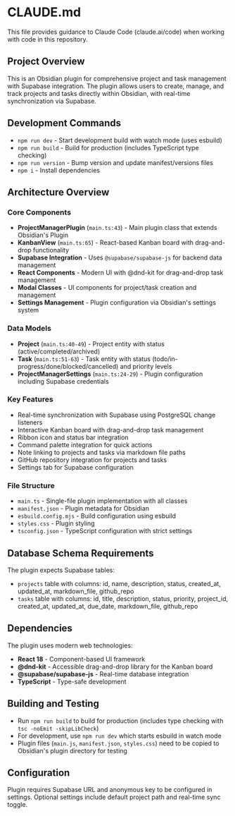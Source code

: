 # CLAUDE.md

This file provides guidance to Claude Code (claude.ai/code) when working with code in this repository.

## Project Overview

This is an Obsidian plugin for comprehensive project and task management with Supabase integration. The plugin allows users to create, manage, and track projects and tasks directly within Obsidian, with real-time synchronization via Supabase.

## Development Commands

- `npm run dev` - Start development build with watch mode (uses esbuild)
- `npm run build` - Build for production (includes TypeScript type checking)
- `npm run version` - Bump version and update manifest/versions files
- `npm i` - Install dependencies

## Architecture Overview

### Core Components

- **ProjectManagerPlugin** (`main.ts:43`) - Main plugin class that extends Obsidian's Plugin
- **KanbanView** (`main.ts:65`) - React-based Kanban board with drag-and-drop functionality
- **Supabase Integration** - Uses `@supabase/supabase-js` for backend data management
- **React Components** - Modern UI with @dnd-kit for drag-and-drop task management
- **Modal Classes** - UI components for project/task creation and management
- **Settings Management** - Plugin configuration via Obsidian's settings system

### Data Models

- **Project** (`main.ts:40-49`) - Project entity with status (active/completed/archived)
- **Task** (`main.ts:51-63`) - Task entity with status (todo/in-progress/done/blocked/cancelled) and priority levels
- **ProjectManagerSettings** (`main.ts:24-29`) - Plugin configuration including Supabase credentials

### Key Features

- Real-time synchronization with Supabase using PostgreSQL change listeners
- Interactive Kanban board with drag-and-drop task management
- Ribbon icon and status bar integration
- Command palette integration for quick actions
- Note linking to projects and tasks via markdown file paths
- GitHub repository integration for projects and tasks
- Settings tab for Supabase configuration

### File Structure

- `main.ts` - Single-file plugin implementation with all classes
- `manifest.json` - Plugin metadata for Obsidian
- `esbuild.config.mjs` - Build configuration using esbuild
- `styles.css` - Plugin styling
- `tsconfig.json` - TypeScript configuration with strict settings

## Database Schema Requirements

The plugin expects Supabase tables:
- `projects` table with columns: id, name, description, status, created_at, updated_at, markdown_file, github_repo
- `tasks` table with columns: id, title, description, status, priority, project_id, created_at, updated_at, due_date, markdown_file, github_repo

## Dependencies

The plugin uses modern web technologies:
- **React 18** - Component-based UI framework
- **@dnd-kit** - Accessible drag-and-drop library for the Kanban board
- **@supabase/supabase-js** - Real-time database integration
- **TypeScript** - Type-safe development

## Building and Testing

- Run `npm run build` to build for production (includes type checking with `tsc -noEmit -skipLibCheck`)
- For development, use `npm run dev` which starts esbuild in watch mode
- Plugin files (`main.js`, `manifest.json`, `styles.css`) need to be copied to Obsidian's plugin directory for testing

## Configuration

Plugin requires Supabase URL and anonymous key to be configured in settings. Optional settings include default project path and real-time sync toggle.